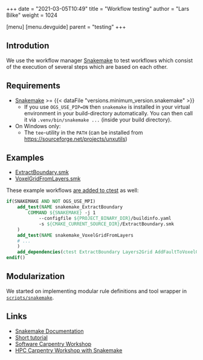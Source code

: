 +++
date = "2021-03-05T10:49"
title = "Workflow testing"
author = "Lars Bilke"
weight = 1024

[menu]
  [menu.devguide]
    parent = "testing"
+++

## Introdution

We use the workflow manager [Snakemake](https://snakemake.readthedocs.io) to test workflows which consist of the execution of several steps which are based on each other.

## Requirements

- [Snakemake](https://snakemake.readthedocs.io/en/stable/getting_started/installation.html) >= {{< dataFile "versions.minimum_version.snakemake" >}}
    - If you use `OGS_USE_PIP=ON` then `snakemake` is installed in your virtual environment in your build-directory automatically. You can then call it via `.venv/bin/snakemake ...` (inside your build directory).
- On Windows only:
    - The `tee`-utility in the `PATH` (can be installed from https://sourceforge.net/projects/unxutils)

## Examples

- [ExtractBoundary.smk](https://gitlab.opengeosys.org/ogs/ogs/-/blob/master/Applications/Utils/ExtractBoundary.smk)
- [VoxelGridFromLayers.smk](https://gitlab.opengeosys.org/ogs/ogs/-/blob/master/Applications/Utils/VoxelGridFromLayers.smk)

These example workflows [are added to ctest](https://gitlab.opengeosys.org/ogs/ogs/-/blob/540d0b454c9e3805a81f7c4a1b6ee7565be6845c/Applications/Utils/Tests.cmake#L302-315) as well:

```cmake
if(SNAKEMAKE AND NOT OGS_USE_MPI)
    add_test(NAME snakemake_ExtractBoundary
        COMMAND ${SNAKEMAKE} -j 1
            --configfile ${PROJECT_BINARY_DIR}/buildinfo.yaml
            -s ${CMAKE_CURRENT_SOURCE_DIR}/ExtractBoundary.smk
    )
    add_test(NAME snakemake_VoxelGridFromLayers
    # ...
    )
    add_dependencies(ctest ExtractBoundary Layers2Grid AddFaultToVoxelGrid)
endif()
```

## Modularization

We started on implementing modular rule definitions and tool wrapper in [`scripts/snakemake`](https://gitlab.opengeosys.org/ogs/ogs/-/tree/master/scripts/snakemake).

## Links

- [Snakemake Documentation](https://snakemake.readthedocs.io)
- [Short tutorial](https://snakemake.readthedocs.io/en/stable/tutorial/short.html)
- [Software Carpentry Workshop](https://carpentries-incubator.github.io/workflows-snakemake/index.html)
- [HPC Carpentry Workshop with Snakemake](http://www.hpc-carpentry.org/hpc-python/)
